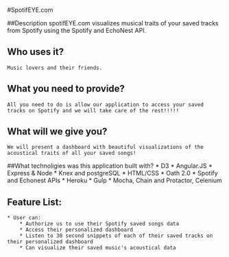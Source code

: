 #SpotifEYE.com

##Description
  	spotifEYE.com visualizes musical traits of your saved tracks from Spotify using the Spotify and EchoNest API. 

## Who uses it?
    Music lovers and their friends.

## What you need to provide?
    All you need to do is allow our application to access your saved tracks on Spotify and we will take care of the rest!!!!!

## What will we give you?
	We will present a dashboard with beautiful visualizations of the acoustical traits of all your saved songs!
    

##What technoligies was this application built with?
    * D3
    * Angular.JS
    * Express & Node
    * Knex and postgreSQL
    * HTML/CSS
    * Oath 2.0
    * Spotify and Echonest APIs
    * Heroku
    * Gulp
    * Mocha, Chain and Protactor, Celenium


## Feature List:
    * User can:
    	* Authorize us to use their Spotify saved songs data
    	* Access their personalized dashboard
    	* Listen to 30 second snippets of each of their saved tracks on their personalized dashboard
    	* Can visualize their saved music's acoustical data  

